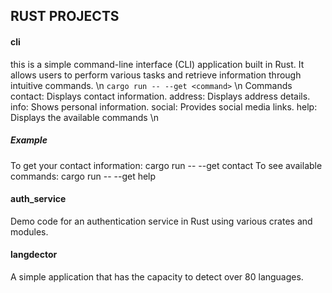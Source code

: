 ## RUST PROJECTS

#### cli
this is a simple command-line interface (CLI) application built in Rust. It allows users to perform various tasks and retrieve information through intuitive commands. \n
```cargo run -- --get <command>```
\n
Commands
contact: Displays contact information.
address: Displays address details.
info: Shows personal information.
social: Provides social media links.
help: Displays the available commands
\n 
##### Example
To get your contact information:
  cargo run -- --get contact
To see available commands:
  cargo run -- --get help


#### auth_service
Demo code for an authentication service in Rust using various crates and modules.

#### langdector
A simple application that has the capacity to detect over 80 languages.
